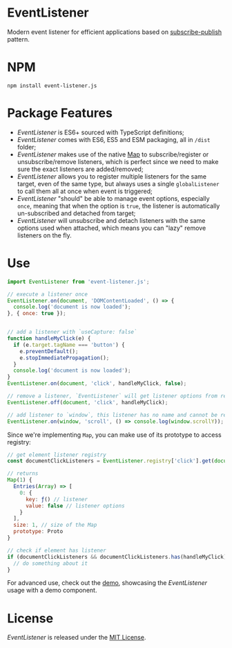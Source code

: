 # EventListener
Modern event listener for efficient applications based on [subscribe-publish](https://hackernoon.com/do-you-still-register-window-event-listeners-in-each-component-react-in-example-31a4b1f6f1c8) pattern.

# NPM
```
npm install event-listener.js
```

# Package Features
* *EventListener* is ES6+ sourced with TypeScript definitions;
* *EventListener* comes with ES6, ES5 and ESM packaging, all in `/dist` folder;
* *EventListener* makes use of the native [Map](https://caniuse.com/mdn-javascript_builtins_map) to subscribe/register or unsubscribe/remove listeners, which is perfect since we need to make sure the exact listeners are added/removed;
* *EventListener* allows you to register multiple listeners for the same target, even of the same type, but always uses a single `globalListener` to call them all at once when event is triggered;
* *EventListener* "should" be able to manage event options, especially `once`, meaning that when the option is `true`, the listener is automatically un-subscribed and detached from target;
* *EventListener* will unsubscribe and detach listeners with the same options used when attached, which means you can "lazy" remove listeners on the fly.

# Use

```js
import EventListener from 'event-listener.js';

// execute a listener once
EventListener.on(document, 'DOMContentLoaded', () => {
  console.log('document is now loaded');
}, { once: true });


// add a listener with `useCapture: false`
function handleMyClick(e) {
  if (e.target.tagName === 'button') {
    e.preventDefault();
    e.stopImmediatePropagation();
  }
  console.log('document is now loaded');
}
EventListener.on(document, 'click', handleMyClick, false);

// remove a listener, `EventListener` will get listener options from registry
EventListener.off(document, 'click', handleMyClick);

// add listener to `window`, this listener has no name and cannot be removed
EventListener.on(window, 'scroll', () => console.log(window.scrollY));
```

Since we're implementing `Map`, you can make use of its prototype to access registry:
```js
// get element listener registry
const documentClickListeners = EventListener.registry['click'].get(document);

// returns
Map(1) {
  Entries(Array) => [
    0: {
      key: ƒ() // listener
      value: false // listener options
    }
  ],
  size: 1, // size of the Map
  prototype: Proto
}

// check if element has listener
if (documentClickListeners && documentClickListeners.has(handleMyClick)) {
  // do something about it
}
```

For advanced use, check out the [demo](./demo/index.html), showcasing the *EventListener* usage with a demo component.

# License
*EventListener* is released under the [MIT License](https://github.com/thednp/event-listener.js/blob/main/LICENSE).